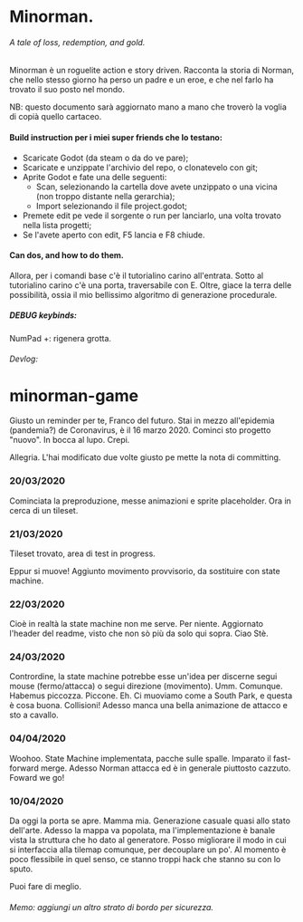 # Minorman.
###### A tale of loss, redemption, and gold. 

Minorman è un roguelite action e story driven. Racconta la storia di Norman, che nello stesso giorno ha perso un padre e un eroe, e che nel farlo ha trovato il suo posto nel mondo. 

NB: questo documento sarà aggiornato mano a mano che troverò la voglia di copià quello cartaceo. 

#### Build instruction per i miei super friends che lo testano:

- Scaricate Godot (da steam o da do ve pare);
- Scaricate e unzippate l'archivio del repo, o clonatevelo con git;
- Aprite Godot e fate una delle seguenti:
	- Scan, selezionando la cartella dove avete unzippato o una vicina (non troppo distante nella gerarchia);
	- Import selezionando il file project.godot;
- Premete edit pe vede il sorgente o run per lanciarlo, una volta trovato nella lista progetti;
- Se l'avete aperto con edit, F5 lancia e F8 chiude.

#### Can dos, and how to do them.

Allora, per i comandi base c'è il tutorialino carino all'entrata. Sotto al tutorialino carino c'è una porta, traversabile con E. Oltre, giace la terra delle possibilità, ossia il mio bellissimo algoritmo di generazione procedurale.

##### DEBUG keybinds:
NumPad +: rigenera grotta.

###### Devlog:
# minorman-game

Giusto un reminder per te, Franco del futuro. Stai in mezzo all'epidemia (pandemia?) de Coronavirus, è il 16 marzo 2020. Cominci sto progetto "nuovo". In bocca al lupo. Crepi.

Allegria. L'hai modificato due volte giusto pe mette la nota di committing.

### 20/03/2020

Cominciata la preproduzione, messe animazioni e sprite placeholder. Ora in cerca di un tileset.

### 21/03/2020

Tileset trovato, area di test in progress.

Eppur si muove! Aggiunto movimento provvisorio, da sostituire con state machine.

### 22/03/2020

Cioè in realtà la state machine non me serve. Per niente. Aggiornato l'header del readme, visto che non sò più da solo qui sopra. Ciao Stè. 

### 24/03/2020

Contrordine, la state machine potrebbe esse un'idea per discerne segui mouse (fermo/attacca) o segui direzione (movimento). Umm. 
Comunque. Habemus piccozza. Piccone. Eh. Ci muoviamo come a South Park, e questa è cosa buona. Collisioni! Adesso manca una bella animazione de attacco e sto a cavallo.

### 04/04/2020

Woohoo. State Machine implementata, pacche sulle spalle. Imparato il fast-forward merge. Adesso Norman attacca ed è in generale piuttosto cazzuto. Foward we go!

### 10/04/2020

Da oggi la porta se apre. Mamma mia. Generazione casuale quasi allo stato dell'arte. Adesso la mappa va popolata, ma l'implementazione è banale vista la struttura che ho dato al generatore. 
Posso migliorare il modo in cui si interfaccia alla tilemap comunque, per decouplare un po'. Al momento è poco flessibile in quel senso, ce stanno troppi hack che stanno su con lo sputo.

Puoi fare di meglio.

###### Memo: aggiungi un altro strato di bordo per sicurezza. 